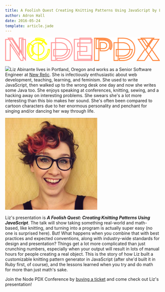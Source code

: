 ```yaml
---
title: A Foolish Quest Creating Knitting Patterns Using JavaScript by Liz Abinante @
author: Adron Hall
date: 2016-05-24
template: article.jade
---
```

![Node PDX 2016](nodepdx-2016-logo.png)

<img src="http://blog.adron.me/articles/node-pdx-2016-speaker-liz-abinante/knitting.png" class="image float-left" />Liz Abinante lives in Portland, Oregon and works as a Senior Software Engineer at <a href="https://newrelic.com/">New Relic</a>. She is infectiously enthusiastic about web development, teaching, learning, and feminism. She used to write JavaScript, then walked up to the wrong desk one day and now she writes some Java too. She enjoys speaking at conferences, knitting, sewing, and a hacking away on interesting problems. She swears she's a lot more interesting than this bio makes her sound. She's often been compared to cartoon characters due to her enormous personality and penchant for singing and/or dancing her way through life.

<span class="more"></span>

<img src="liz.jpg" class="image float-right" />

Liz's presentation is <strong><em>A Foolish Quest: Creating Knitting Patterns Using JavaScript</em></strong>. The talk will show taking something real-world and math-based, like knitting, and turning into a program is actually super easy (no one is surprised here). But! What happens when you combine that with best practices and expected conventions, along with industry-wide standards for design and presentation? Things get a lot more complicated than just crunching numbers, especially when your output will result in lots of manual hours for people creating a real object. This is the story of how Liz built a customizable knitting pattern generator in JavaScript (after she'd built it in Ruby first, of course), and the lessons learned when you try and do math for more than just math's sake.

Join the Node PDX Conference by <a href="http://nodepdx.org/#tickets" target="_blank">buying a ticket</a> and come check out Liz's presentation!